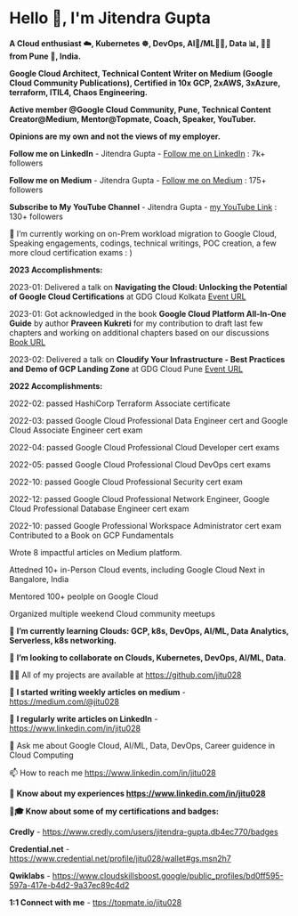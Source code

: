 # Hello 👋, I'm Jitendra Gupta


**A Cloud enthusiast ☁️, Kubernetes ☸, DevOps, AI🧠/ML👨‍💻, Data 📊, 👨‍🔧 from Pune 🌉, India.**

**Google Cloud Architect, Technical Content Writer on Medium (Google Cloud Community Publications), Certified in 10x GCP, 2xAWS, 3xAzure, terraform, ITIL4, Chaos Engineering.**

**Active member @Google Cloud Community, Pune, Technical Content Creator@Medium, Mentor@Topmate, Coach, Speaker, YouTuber.**

**Opinions are my own and not the views of my employer.**


**Follow me on LinkedIn** - Jitendra Gupta - [Follow me on LinkedIn](https://www.linkedin.com/in/jitu028/) : 7k+ followers

**Follow me on Medium** - Jitendra Gupta - [Follow me on Medium](https://medium.com/@jitu028/) : 175+ followers

**Subscribe to My YouTube Channel** - Jitendra Gupta - [my YouTube Link](https://www.youtube.com/@googlecloudarchitect/) : 130+ followers

🔭 I’m currently working on on-Prem workload migration to Google Cloud, Speaking engagements, codings, technical writings, POC creation, a few more cloud certification exams : )


**2023 Accomplishments:**

2023-01: Delivered a talk on **Navigating the Cloud: Unlocking the Potential of Google Cloud Certifications** at GDG Cloud Kolkata [Event URL](https://gdg.community.dev/events/details/google-gdg-cloud-kolkata-presents-jan-meet-career-in-cloud/)

2023-01: Got acknowledged in the book **Google Cloud Platform All-In-One Guide** by author **Praveen Kukreti** for my contribution to draft last few chapters and working on additional chapters based on our discussions [Book URL](https://www.amazon.in/Google-Cloud-Platform-All-Guide/dp/9355513321/ref=sr_1_1?keywords=google+cloud+all+in+one+guide&qid=1678041062&sprefix=google+cloud+all+in+one%2Caps%2C191&sr=8-1/)

2023-02: Delivered a talk on **Cloudify Your Infrastructure - Best Practices and Demo of GCP Landing Zone** at GDG Cloud Pune [Event URL](https://gdg.community.dev/events/details/google-gdg-cloud-pune-presents-road-to-google-developers-certification-google-cloud/)


**2022 Accomplishments:**

2022-02: passed  HashiCorp Terraform Associate certificate 

2022-03: passed Google Cloud Professional Data Engineer cert and Google Cloud Associate Engineer cert exam 

2022-04: passed Google Cloud Professional Cloud Developer cert exams

2022-05: passed Google Cloud Professional Cloud DevOps cert exams

2022-10: passed Google Cloud Professional Security cert exam

2022-12: passed Google Cloud Professional Network Engineer, Google Cloud Professional Database Engineer cert exam

2022-10: passed Google Professional Workspace Administrator cert exam
Contributed to a Book on GCP Fundamentals

Wrote 8 impactful articles on Medium platform.

Attedned 10+ in-Person Cloud events, including Google Cloud Next in Bangalore, India

Mentored 100+ peolple on Google Cloud

Organized multiple weekend Cloud community meetups 


🌱 **I’m currently learning Clouds: GCP, k8s, DevOps, AI/ML, Data Analytics, Serverless, k8s networking.**

👯 **I’m looking to collaborate on Clouds, Kubernetes, DevOps, AI/ML, Data.**

👨‍💻 All of my projects are available at https://github.com/jitu028

📝 **I started writing weekly articles on medium** - https://medium.com/@jitu028

📝 **I regularly write articles on LinkedIn** - https://www.linkedin.com/in/jitu028

💬 Ask me about Google Cloud, AI/ML, Data, DevOps, Career guidence in Cloud Computing

📫 How to reach me https://www.linkedin.com/in/jitu028



📄 **Know about my experiences https://www.linkedin.com/in/jitu028**

🧑‍**🎓 Know about some of my certifications and badges:**

**Credly** - https://www.credly.com/users/jitendra-gupta.db4ec770/badges

**Credential.net** - https://www.credential.net/profile/jitu028/wallet#gs.msn2h7

**Qwiklabs** - https://www.cloudskillsboost.google/public_profiles/bd0ff595-597a-417e-b4d2-9a37ec89c4d2


**1:1 Connect with me** - [ttps://topmate.io/jitu028](https://topmate.io/jitu028)
